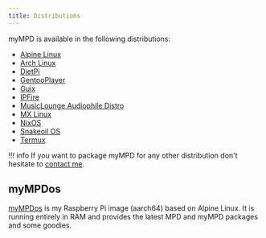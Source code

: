 ```yaml
---
title: Distributions
---
```


myMPD is available in the following distributions:

- [Alpine Linux](https://pkgs.alpinelinux.org/packages?name=mympd)
- [Arch Linux](https://archlinux.org/packages/?q=mympd)
- [DietPi](https://dietpi.com/)
- [GentooPlayer](http://gentooplayer.com/)
- [Guix](https://guix.gnu.org/)
- [IPFire](https://www.ipfire.org/docs/addons/mympd)
- [MusicLounge Audiophile Distro](https://linuxaudiofoundation.org)
- [MX Linux](https://mxlinux.org/)
- [NixOS](https://nixos.org/)
- [Snakeoil OS](https://www.snakeoil-os.net/)
- [Termux](https://termux.com/)

!!! info
    If you want to package myMPD for any other distribution don't hesitate to [contact me](https://github.com/jcorporation).

## myMPDos

[myMPDos](https://github.com/jcorporation/myMPDos) is my Raspberry Pi image (aarch64) based on Alpine Linux. It is running entirely in RAM and provides the latest MPD and myMPD packages and some goodies.
